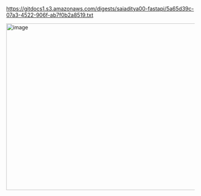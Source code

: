 
https://gitdocs1.s3.amazonaws.com/digests/saiaditya00-fastapi/5a65d39c-07a3-4522-906f-ab7f0b2a8519.txt

<img width="960" height="445" alt="image" src="https://github.com/user-attachments/assets/9eaa9858-5122-4b03-bc26-049cfbbe87ec" />
